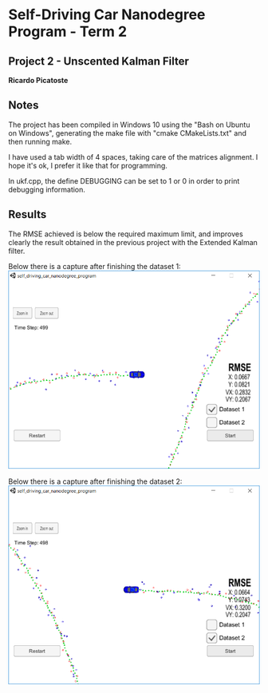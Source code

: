 # Self-Driving Car Nanodegree Program - Term 2
## Project 2 - Unscented Kalman Filter
**Ricardo Picatoste**

## Notes
The project has been compiled in Windows 10 using the "Bash on Ubuntu on Windows", generating the make file with "cmake CMakeLists.txt" and then running make. 

I have used a tab width of 4 spaces, taking care of the matrices alignment. I hope it's ok, I prefer it like that for programming.

In ukf.cpp, the define DEBUGGING can be set to 1 or 0 in order to print debugging information.

## Results

The RMSE achieved is below the required maximum limit, and improves clearly the result obtained in the previous project with the Extended Kalman filter.

Below there is a capture after finishing the dataset 1:
![alt text](./Results/result_dataset1.png "Result dataset1")

Below there is a capture after finishing the dataset 2:
![alt text](./Results/result_dataset2.png "Result dataset2")

